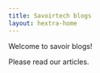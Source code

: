 ```yaml
---
title: Savoirtech blogs
layout: hextra-home
---
```


Welcome to savoir blogs!

Please read our articles.